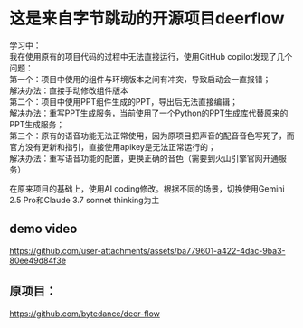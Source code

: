 # 这是来自字节跳动的开源项目deerflow
  
学习中：  
我在使用原有的项目代码的过程中无法直接运行，使用GitHub copilot发现了几个问题：  
第一个：项目中使用的组件与环境版本之间有冲突，导致启动会一直报错；  
       解决办法：直接手动修改组件版本  
第二个：项目中使用PPT组件生成的PPT，导出后无法直接编辑；  
       解决办法：重写PPT生成服务，当前使用了一个Python的PPT生成库代替原来的PPT生成服务；  
第三个：原有的语音功能无法正常使用，因为原项目把声音的配音音色写死了，而官方没有更新和指引，直接使用apikey是无法正常运行的；  
      解决办法：重写语音功能的配置，更换正确的音色（需要到火山引擎官网开通服务）  
  
在原来项目的基础上，使用AI coding修改。根据不同的场景，切换使用Gemini 2.5 Pro和Claude 3.7 sonnet thinking为主  

## demo video


https://github.com/user-attachments/assets/ba779601-a422-4dac-9ba3-80ee49d84f3e



## 原项目：  
https://github.com/bytedance/deer-flow
